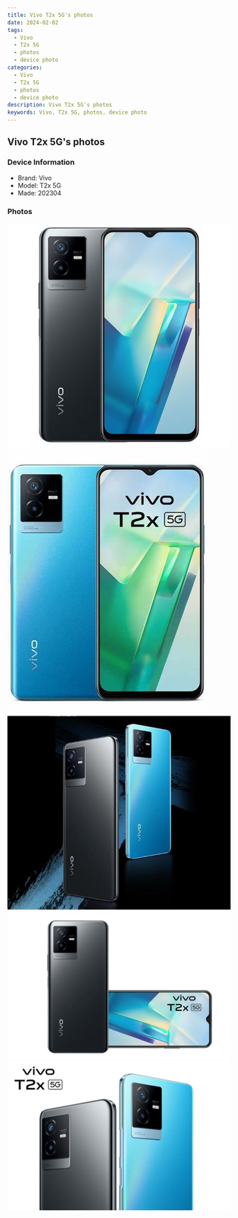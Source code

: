 ```yaml
---
title: Vivo T2x 5G's photos
date: 2024-02-02
tags: 
  - Vivo
  - T2x 5G
  - photos
  - device photo
categories: 
  - Vivo
  - T2x 5G
  - photos
  - device photo
description: Vivo T2x 5G's photos
keywords: Vivo, T2x 5G, photos, device photo
---
```


## Vivo T2x 5G's photos

### Device Information

- Brand: Vivo
- Model: T2x 5G
- Made: 202304

### Photos

![/images/best-assets/devices/vivo/vivo-t2x-5g/1.jpg](/images/best-assets/devices/vivo/vivo-t2x-5g/1.jpg)
![/images/best-assets/devices/vivo/vivo-t2x-5g/2.jpg](/images/best-assets/devices/vivo/vivo-t2x-5g/2.jpg)
![/images/best-assets/devices/vivo/vivo-t2x-5g/3.jpg](/images/best-assets/devices/vivo/vivo-t2x-5g/3.jpg)
![/images/best-assets/devices/vivo/vivo-t2x-5g/4.jpg](/images/best-assets/devices/vivo/vivo-t2x-5g/4.jpg)
![/images/best-assets/devices/vivo/vivo-t2x-5g/5.jpg](/images/best-assets/devices/vivo/vivo-t2x-5g/5.jpg)

